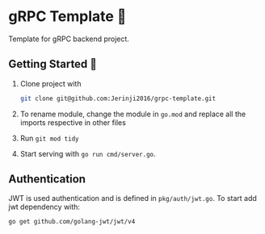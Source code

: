 # gRPC Template 🚀

Template for gRPC backend project.

## Getting Started 🏁

1. Clone project with

    ```sh
    git clone git@github.com:Jerinji2016/grpc-template.git
    ```

2. To rename module, change the module in `go.mod` and replace all the imports respective in other files

3. Run `git mod tidy`

4. Start serving with `go run cmd/server.go`.

## Authentication

JWT is used authentication and is defined in `pkg/auth/jwt.go`. To start add jwt dependency with:

```sh
go get github.com/golang-jwt/jwt/v4
```
